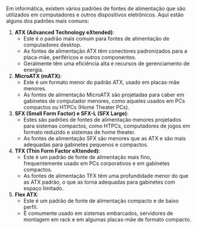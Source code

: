 Em informática, existem vários padrões de fontes de alimentação que são utilizados em computadores e outros dispositivos eletrônicos. Aqui estão alguns dos padrões mais comuns:

1. **ATX (Advanced Technology eXtended)**:
    - Este é o padrão mais comum para fontes de alimentação de computadores desktop.
    - As fontes de alimentação ATX têm conectores padronizados para a placa-mãe, periféricos e outros componentes.
    - Geralmente têm uma eficiência alta e recursos de gerenciamento de energia.
2. **MicroATX (mATX)**:
    - Este é um formato menor do padrão ATX, usado em placas-mãe menores.
    - As fontes de alimentação MicroATX são projetadas para caber em gabinetes de computador menores, como aqueles usados em PCs compactos ou HTPCs (Home Theater PCs).
3. **SFX (Small Form Factor) e SFX-L (SFX Large)**:
    - Estes são padrões de fontes de alimentação menores projetados para sistemas compactos, como HTPCs, computadores de jogos em formato reduzido e sistemas de home theater.
    - As fontes de alimentação SFX são menores que as ATX e são mais adequadas para gabinetes pequenos e compactos.
4. **TFX (Thin Form Factor eXtended)**:
    - Este é um padrão de fonte de alimentação mais fino, frequentemente usado em PCs corporativos e em gabinetes compactos.
    - As fontes de alimentação TFX têm uma profundidade menor do que as ATX padrão, o que as torna adequadas para gabinetes com espaço limitado.
5. **Flex ATX**:
    - Este é um padrão de fonte de alimentação compacto e de baixo perfil.
    - É comumente usado em sistemas embarcados, servidores de montagem em rack e em algumas placas-mãe de formato compacto.

